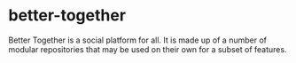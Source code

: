 # better-together
Better Together is a social platform for all. It is made up of a number of modular repositories that may be used on their own for a subset of features.
